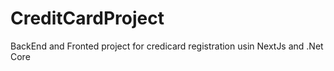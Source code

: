 # CreditCardProject
 BackEnd and Fronted project for credicard registration usin NextJs and .Net Core
